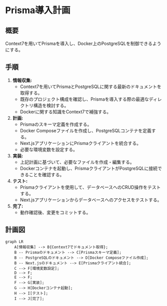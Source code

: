# Prisma導入計画

## 概要

Context7を用いてPrismaを導入し、Docker上のPostgreSQLを制御できるようにする。

## 手順

1.  **情報収集:**
    *   Context7を用いてPrismaとPostgreSQLに関する最新のドキュメントを取得する。
    *   既存のプロジェクト構成を確認し、Prismaを導入する際の最適なディレクトリ構造を検討する。
    *   Dockerに関する知識をContext7で補強する。
2.  **計画:**
    *   Prismaのスキーマ定義を作成する。
    *   Docker Composeファイルを作成し、PostgreSQLコンテナを定義する。
    *   Next.jsアプリケーションにPrismaクライアントを統合する。
    *   必要な環境変数を設定する。
3.  **実装:**
    *   上記計画に基づいて、必要なファイルを作成・編集する。
    *   Dockerコンテナを起動し、PrismaクライアントがPostgreSQLに接続できることを確認する。
4.  **テスト:**
    *   Prismaクライアントを使用して、データベースへのCRUD操作をテストする。
    *   Next.jsアプリケーションからデータベースへのアクセスをテストする。
5.  **完了:**
    *   動作確認後、変更をコミットする。

## 計画図

```mermaid
graph LR
    A[情報収集] --> B{Context7でドキュメント取得};
    B -- Prismaのドキュメント --> C[Prismaスキーマ定義];
    B -- PostgreSQLのドキュメント --> D[Docker Composeファイル作成];
    B -- Next.jsのドキュメント --> E[Prismaクライアント統合];
    C --> F[環境変数設定];
    D --> F;
    E --> F;
    F --> G[実装];
    G --> H[Dockerコンテナ起動];
    H --> I[テスト];
    I --> J[完了];